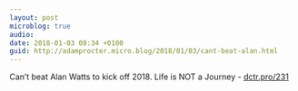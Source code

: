 ```yaml
---
layout: post
microblog: true
audio: 
date: 2018-01-03 08:34 +0100
guid: http://adamprocter.micro.blog/2018/01/03/cant-beat-alan.html
---
```

Can’t beat Alan Watts to kick off 2018. Life is NOT a Journey - [dctr.pro/231](http://dctr.pro/231)
